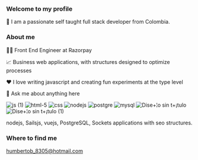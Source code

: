 ### Welcome to my profile

👏 I am a passionate self taught full stack developer from Colombia.

### About me

🧑‍💻 Front End Engineer at Razorpay

📈 Business web applications, with structures designed to optimize processes

❤️ I love writing javascript and creating fun experiments at the type level

💬 Ask me about anything here


![js (1)](https://user-images.githubusercontent.com/63953089/179420486-a6ff99ae-98d1-45bc-9444-0bbf7b3de0fe.png)
![html-5](https://user-images.githubusercontent.com/63953089/179420487-4c5c5a5c-4a38-43b0-aa86-5f6bf917077b.png)
![css](https://user-images.githubusercontent.com/63953089/179420488-61864360-1daf-4761-a568-85d83a3028db.png)
![nodejs](https://user-images.githubusercontent.com/63953089/179420489-7d28d927-daaf-42fe-a7b9-311d58dd9110.png)
![postgre](https://user-images.githubusercontent.com/63953089/179420490-0410bddb-5c0a-451f-9cc3-353714c8614e.png)
![mysql](https://user-images.githubusercontent.com/63953089/179420491-4d8b074a-45ff-47c7-86c9-1668e6e8702c.png)
![Dise+¦o sin t+¡tulo](https://user-images.githubusercontent.com/63953089/179420492-1c593163-dbb8-4c10-9781-4b1374904301.png)
![Dise+¦o sin t+¡tulo (1)](https://user-images.githubusercontent.com/63953089/179420493-b03873ec-cb3d-4d09-8cc1-a3bc34939546.png)


nodejs, Sailsjs, vuejs, PostgreSQL, Sockets applications with seo structures.

### Where to find me

humbertob_8305@hotmail.com

